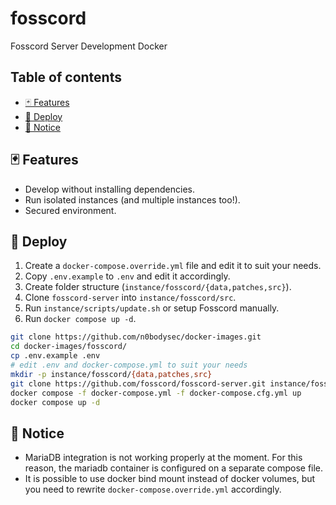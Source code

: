 # fosscord

Fosscord Server Development Docker

## Table of contents

- [🃏 Features](#-features)
- [🚀 Deploy](#-deploy)
- [📜 Notice](#-notice)

## 🃏 Features

- Develop without installing dependencies.
- Run isolated instances (and multiple instances too!).
- Secured environment.

## 🚀 Deploy

1. Create a `docker-compose.override.yml` file and edit it to suit your needs.
2. Copy `.env.example` to `.env` and edit it accordingly.
3. Create folder structure (`instance/fosscord/{data,patches,src}`).
4. Clone `fosscord-server` into `instance/fosscord/src`.
5. Run `instance/scripts/update.sh` or setup Fosscord manually.
6. Run `docker compose up -d`.

```sh
git clone https://github.com/n0bodysec/docker-images.git
cd docker-images/fosscord/
cp .env.example .env
# edit .env and docker-compose.yml to suit your needs
mkdir -p instance/fosscord/{data,patches,src}
git clone https://github.com/fosscord/fosscord-server.git instance/fosscord/src/
docker compose -f docker-compose.yml -f docker-compose.cfg.yml up
docker compose up -d
```

## 📜 Notice

- MariaDB integration is not working properly at the moment. For this reason, the mariadb container is configured on a separate compose file.
- It is possible to use docker bind mount instead of docker volumes, but you need to rewrite `docker-compose.override.yml` accordingly.
